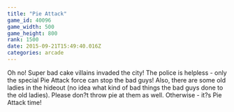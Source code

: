 ```yaml
---
title: "Pie Attack"
game_id: 40096
game_width: 500
game_height: 800
rank: 1500
date: 2015-09-21T15:49:40.016Z
categories: arcade
---
```

Oh no! Super bad cake villains invaded the city! The police is helpless - only the special Pie Attack force can stop the bad guys!  Also, there are some old ladies in the hideout (no idea what kind of bad things the bad guys done to the old ladies). Please don?t throw pie at them as well. Otherwise - it?s Pie Attack time!